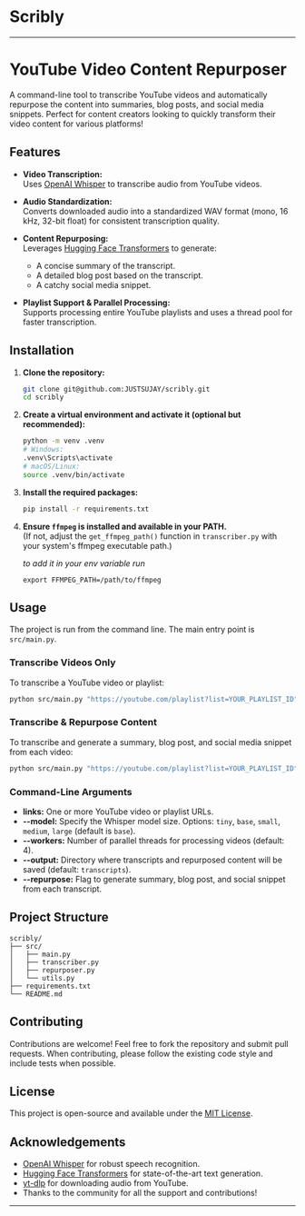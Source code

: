 # Scribly

---

# YouTube Video Content Repurposer

A command-line tool to transcribe YouTube videos and automatically repurpose the content into summaries, blog posts, and social media snippets. Perfect for content creators looking to quickly transform their video content for various platforms!

## Features

- **Video Transcription:**  
  Uses [OpenAI Whisper](https://github.com/openai/whisper) to transcribe audio from YouTube videos.
  
- **Audio Standardization:**  
  Converts downloaded audio into a standardized WAV format (mono, 16 kHz, 32-bit float) for consistent transcription quality.
  
- **Content Repurposing:**  
  Leverages [Hugging Face Transformers](https://huggingface.co/transformers/) to generate:
  - A concise summary of the transcript.
  - A detailed blog post based on the transcript.
  - A catchy social media snippet.

- **Playlist Support & Parallel Processing:**  
  Supports processing entire YouTube playlists and uses a thread pool for faster transcription.

## Installation

1. **Clone the repository:**

   ```bash
   git clone git@github.com:JUSTSUJAY/scribly.git
   cd scribly
   ```

2. **Create a virtual environment and activate it (optional but recommended):**

   ```bash
   python -m venv .venv
   # Windows:
   .venv\Scripts\activate
   # macOS/Linux:
   source .venv/bin/activate
   ```

3. **Install the required packages:**

   ```bash
   pip install -r requirements.txt
   ```

4. **Ensure `ffmpeg` is installed and available in your PATH.**  
   (If not, adjust the `get_ffmpeg_path()` function in `transcriber.py` with your system's ffmpeg executable path.)

    *to add it in your env variable run*
    ```
    export FFMPEG_PATH=/path/to/ffmpeg
    ```
## Usage

The project is run from the command line. The main entry point is `src/main.py`.

### Transcribe Videos Only

To transcribe a YouTube video or playlist:

```bash
python src/main.py "https://youtube.com/playlist?list=YOUR_PLAYLIST_ID" --model base
```

### Transcribe & Repurpose Content

To transcribe and generate a summary, blog post, and social media snippet from each video:

```bash
python src/main.py "https://youtube.com/playlist?list=YOUR_PLAYLIST_ID" --model base --repurpose
```

### Command-Line Arguments

- **links:** One or more YouTube video or playlist URLs.
- **--model:** Specify the Whisper model size. Options: `tiny`, `base`, `small`, `medium`, `large` (default is `base`).
- **--workers:** Number of parallel threads for processing videos (default: 4).
- **--output:** Directory where transcripts and repurposed content will be saved (default: `transcripts`).
- **--repurpose:** Flag to generate summary, blog post, and social snippet from each transcript.

## Project Structure

```
scribly/
├── src/
│   ├── main.py             
│   ├── transcriber.py       
│   ├── repurposer.py        
│   └── utils.py            
├── requirements.txt        
└── README.md               
```

## Contributing

Contributions are welcome! Feel free to fork the repository and submit pull requests. When contributing, please follow the existing code style and include tests when possible.

## License

This project is open-source and available under the [MIT License](LICENSE).

## Acknowledgements

- [OpenAI Whisper](https://github.com/openai/whisper) for robust speech recognition.
- [Hugging Face Transformers](https://huggingface.co/transformers/) for state-of-the-art text generation.
- [yt-dlp](https://github.com/yt-dlp/yt-dlp) for downloading audio from YouTube.
- Thanks to the community for all the support and contributions!

---
